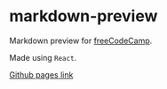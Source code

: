 # markdown-preview
Markdown preview for [freeCodeCamp](https://www.freecodecamp.org/).

Made using `React`.

[Github pages link](https://macborkow.github.io/markdown-preview/)
